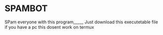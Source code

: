 # SPAMBOT
 SPam everyone with this program,,,,,,,,      Just download this executetable file if you have a pc this dosent work on termux
